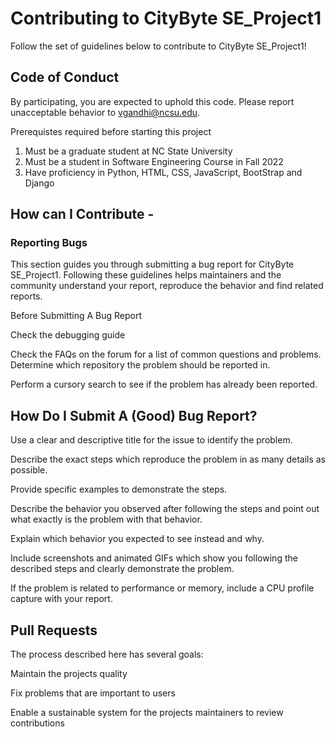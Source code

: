 # Contributing to CityByte SE_Project1

Follow the set of guidelines below to contribute to CityByte SE_Project1!

## Code of Conduct

By participating, you are expected to uphold this code. Please report unacceptable behavior to vgandhi@ncsu.edu.

Prerequistes required before starting this project

1. Must be a graduate student at NC State University
2. Must be a student in Software Engineering Course in Fall 2022
3. Have proficiency in Python, HTML, CSS, JavaScript, BootStrap and Django

## How can I Contribute -
 
### Reporting Bugs

This section guides you through submitting a bug report for CityByte SE_Project1. 
Following these guidelines helps maintainers and the community understand your report, reproduce the behavior and find related reports.

Before Submitting A Bug Report

Check the debugging guide

Check the FAQs on the forum for a list of common questions and problems.
Determine which repository the problem should be reported in.

Perform a cursory search to see if the problem has already been reported. 

## How Do I Submit A (Good) Bug Report?

Use a clear and descriptive title for the issue to identify the problem.

Describe the exact steps which reproduce the problem in as many details as possible.

Provide specific examples to demonstrate the steps. 

Describe the behavior you observed after following the steps and point out what exactly is the problem with that behavior.

Explain which behavior you expected to see instead and why.

Include screenshots and animated GIFs which show you following the described steps and clearly demonstrate the problem. 

If the problem is related to performance or memory, include a CPU profile capture with your report.

## Pull Requests

The process described here has several goals:

Maintain the projects quality

Fix problems that are important to users

Enable a sustainable system for the projects maintainers to review contributions
